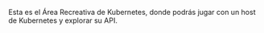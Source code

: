 Esta es el Área Recreativa de Kubernetes, donde podrás jugar con un host de Kubernetes y explorar su API.

